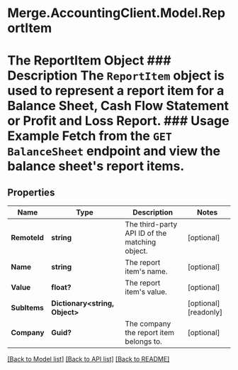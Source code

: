# Merge.AccountingClient.Model.ReportItem
# The ReportItem Object ### Description The `ReportItem` object is used to represent a report item for a Balance Sheet, Cash Flow Statement or Profit and Loss Report.  ### Usage Example Fetch from the `GET BalanceSheet` endpoint and view the balance sheet's report items.

## Properties

Name | Type | Description | Notes
------------ | ------------- | ------------- | -------------
**RemoteId** | **string** | The third-party API ID of the matching object. | [optional] 
**Name** | **string** | The report item&#39;s name. | [optional] 
**Value** | **float?** | The report item&#39;s value. | [optional] 
**SubItems** | **Dictionary&lt;string, Object&gt;** |  | [optional] [readonly] 
**Company** | **Guid?** | The company the report item belongs to. | [optional] 

[[Back to Model list]](../README.md#documentation-for-models) [[Back to API list]](../README.md#documentation-for-api-endpoints) [[Back to README]](../README.md)

